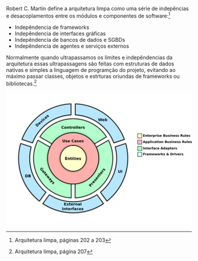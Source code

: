 Robert C. Martin define a arquitetura limpa como uma série de indepências e desacoplamentos entre os módulos e componentes de software:[^1]
- Indepêndencia de frameworks
- Indepêndencia de interfaces gráficas 
- Indepêndencia de bancos de dados e SGBDs
- Indepêndencia de agentes e serviços externos

Normalmente quando ultrapassamos os limites e indepêndencias da arquitetura essas ultrapassagens são feitas com estruturas de dados nativas e simples a linguagem de programção do projeto, evitando ao máximo passar classes, objetos e estrturas oriundas de frameworks ou bibliotecas.[^2]

![Circulo de arquitetura limpa](../recursos/arquitetura_limpa.png)

[^1]: Arquitetura limpa, páginas 202 a 203
[^2]: Arquitetura limpa, página 207
